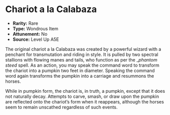 
# Chariot a la Calabaza

* **Rarity:** Rare
* **Type:** Wondrous Item
* **Attunement:** No
* **Source:** Level Up A5E


The original chariot a la Calabaza was created by a powerful wizard with a penchant for transmutation and riding in style. It is pulled by two spectral stallions with flowing manes and tails, who function as per the __phantom steed_  spell. As an action, you may speak the command word to transform the chariot into a pumpkin two feet in diameter. Speaking the command word again transforms the pumpkin into a carriage and resummons the horses.

While in pumpkin form, the chariot is, in truth, a pumpkin, except that it does not naturally decay. Attempts to carve, smash, or draw upon the pumpkin are reflected onto the chariot’s form when it reappears, although the horses seem to remain unscathed regardless of such events.
